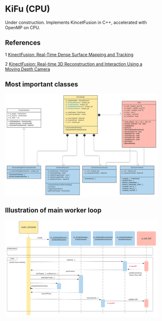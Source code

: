 # KiFu (CPU)
Under construction.
Implements KincetFusion in C++, accelerated with OpenMP on CPU.

## References
1 [KinectFusion: Real-Time Dense Surface Mapping and Tracking](https://www.google.com/url?sa=t&rct=j&q=&esrc=s&source=web&cd=&cad=rja&uact=8&ved=2ahUKEwi7w_27mvLsAhXuILcAHWdZDHwQFjAAegQIAxAC&url=https%3A%2F%2Fwww.microsoft.com%2Fen-us%2Fresearch%2Fwp-content%2Fuploads%2F2016%2F02%2Fismar2011.pdf&usg=AOvVaw3uHY0TJIr3p57KW4p52rtC)

2 [KinectFusion: Real-time 3D Reconstruction and Interaction Using a Moving Depth Camera](https://www.microsoft.com/en-us/research/publication/kinectfusion-real-time-3d-reconstruction-and-interaction-using-a-moving-depth-camera/)

## Most important classes
![](doc/kifu-class-diagram.svg)

## Illustration of main worker loop
![](doc/kifu-sequence.svg)

